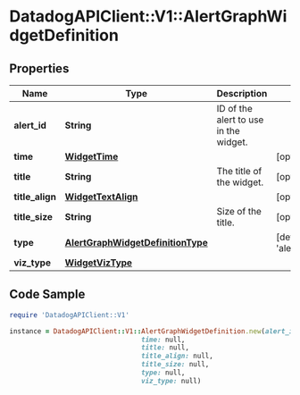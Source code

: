 # DatadogAPIClient::V1::AlertGraphWidgetDefinition

## Properties

Name | Type | Description | Notes
------------ | ------------- | ------------- | -------------
**alert_id** | **String** | ID of the alert to use in the widget. | 
**time** | [**WidgetTime**](WidgetTime.md) |  | [optional] 
**title** | **String** | The title of the widget. | [optional] 
**title_align** | [**WidgetTextAlign**](WidgetTextAlign.md) |  | [optional] 
**title_size** | **String** | Size of the title. | [optional] 
**type** | [**AlertGraphWidgetDefinitionType**](AlertGraphWidgetDefinitionType.md) |  | [default to &#39;alert_graph&#39;]
**viz_type** | [**WidgetVizType**](WidgetVizType.md) |  | 

## Code Sample

```ruby
require 'DatadogAPIClient::V1'

instance = DatadogAPIClient::V1::AlertGraphWidgetDefinition.new(alert_id: null,
                                 time: null,
                                 title: null,
                                 title_align: null,
                                 title_size: null,
                                 type: null,
                                 viz_type: null)
```


